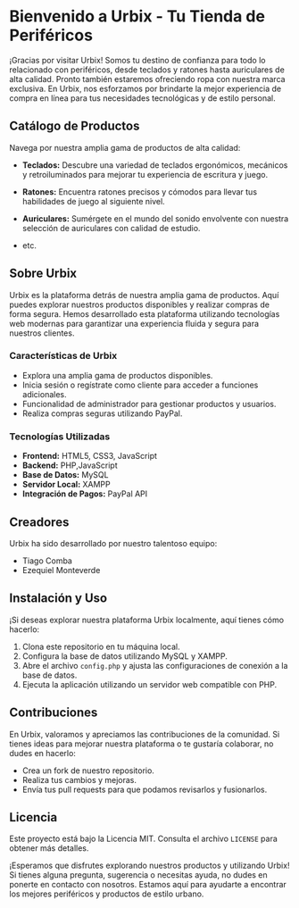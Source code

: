 # Bienvenido a Urbix - Tu Tienda de Periféricos

¡Gracias por visitar Urbix! Somos tu destino de confianza para todo lo relacionado con periféricos, desde teclados y ratones hasta auriculares de alta calidad. Pronto también estaremos ofreciendo ropa con nuestra marca exclusiva. En Urbix, nos esforzamos por brindarte la mejor experiencia de compra en línea para tus necesidades tecnológicas y de estilo personal.

## Catálogo de Productos

Navega por nuestra amplia gama de productos de alta calidad:

- **Teclados:** Descubre una variedad de teclados ergonómicos, mecánicos y retroiluminados para mejorar tu experiencia de escritura y juego.

- **Ratones:** Encuentra ratones precisos y cómodos para llevar tus habilidades de juego al siguiente nivel.

- **Auriculares:** Sumérgete en el mundo del sonido envolvente con nuestra selección de auriculares con calidad de estudio.
  
- etc.
## Sobre Urbix

Urbix es la plataforma detrás de nuestra amplia gama de productos. Aquí puedes explorar nuestros productos disponibles y realizar compras de forma segura. Hemos desarrollado esta plataforma utilizando tecnologías web modernas para garantizar una experiencia fluida y segura para nuestros clientes.

### Características de Urbix

- Explora una amplia gama de productos disponibles.
- Inicia sesión o regístrate como cliente para acceder a funciones adicionales.
- Funcionalidad de administrador para gestionar productos y usuarios.
- Realiza compras seguras utilizando PayPal.

### Tecnologías Utilizadas

- **Frontend:** HTML5, CSS3, JavaScript
- **Backend:** PHP,JavaScript
- **Base de Datos:** MySQL
- **Servidor Local:** XAMPP
- **Integración de Pagos:** PayPal API

## Creadores

Urbix ha sido desarrollado por nuestro talentoso equipo:

- Tiago Comba
- Ezequiel Monteverde

## Instalación y Uso

¡Si deseas explorar nuestra plataforma Urbix localmente, aquí tienes cómo hacerlo:

1. Clona este repositorio en tu máquina local.
2. Configura la base de datos utilizando MySQL y XAMPP.
3. Abre el archivo `config.php` y ajusta las configuraciones de conexión a la base de datos.
4. Ejecuta la aplicación utilizando un servidor web compatible con PHP.

## Contribuciones

En Urbix, valoramos y apreciamos las contribuciones de la comunidad. Si tienes ideas para mejorar nuestra plataforma o te gustaría colaborar, no dudes en hacerlo:

- Crea un fork de nuestro repositorio.
- Realiza tus cambios y mejoras.
- Envía tus pull requests para que podamos revisarlos y fusionarlos.

## Licencia

Este proyecto está bajo la Licencia MIT. Consulta el archivo `LICENSE` para obtener más detalles.

¡Esperamos que disfrutes explorando nuestros productos y utilizando Urbix! Si tienes alguna pregunta, sugerencia o necesitas ayuda, no dudes en ponerte en contacto con nosotros. Estamos aquí para ayudarte a encontrar los mejores periféricos y productos de estilo urbano.
